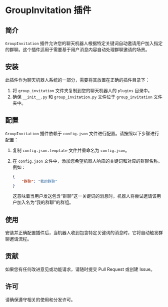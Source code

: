 # GroupInvitation 插件

## 简介

`GroupInvitation` 插件允许您的聊天机器人根据特定关键词自动邀请用户加入指定的群聊。这个插件适用于需要基于用户消息内容自动处理群聊邀请的场景。

## 安装

此插件作为聊天机器人系统的一部分，需要将其放置在正确的插件目录下：

1. 将 `group_invitation` 文件夹复制到您的聊天机器人的 `plugins` 目录中。
2. 确保 `__init__.py` 和 `group_invitation.py` 文件位于 `group_invitation` 文件夹中。

## 配置

`GroupInvitation` 插件依赖于 `config.json` 文件进行配置。请按照以下步骤进行配置：

1. 复制 `config.json.template` 文件并重命名为 `config.json`。
2. 在 `config.json` 文件中，添加您希望机器人响应的关键词和对应的群聊名称。例如：

   ```json
   {
       "群聊": "我的群聊"
   }
   ```

   这意味着当用户发送包含“群聊”这一关键词的消息时，机器人将尝试邀请该用户加入名为“我的群聊”的群组。

## 使用

安装并正确配置插件后，当机器人收到包含特定关键词的消息时，它将自动触发群聊邀请流程。

## 贡献

如果您有任何改进意见或功能请求，请随时提交 Pull Request 或创建 Issue。

## 许可

请确保遵守相关的使用和分发许可。
